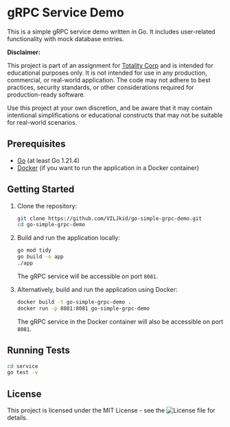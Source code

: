 # gRPC Service Demo

This is a simple gRPC service demo written in Go. It includes user-related functionality with mock database entries.

**Disclaimer:**

This project is part of an assignment for [Totality Corp](https://www.totalitycorp.com/) and is intended for educational purposes only. It is not intended for use in any production, commercial, or real-world application. The code may not adhere to best practices, security standards, or other considerations required for production-ready software.

Use this project at your own discretion, and be aware that it may contain intentional simplifications or educational constructs that may not be suitable for real-world scenarios.

## Prerequisites

- [Go](https://go.dev/dl/) (at least Go 1.21.4)
- [Docker](https://docs.docker.com/get-docker/) (if you want to run the application in a Docker container)

## Getting Started

1. Clone the repository:

   ```bash
   git clone https://github.com/VILJkid/go-simple-grpc-demo.git
   cd go-simple-grpc-demo
   ```

2. Build and run the application locally:

   ```bash
   go mod tidy
   go build -o app
   ./app
   ```

   The gRPC service will be accessible on port `8081`.

3. Alternatively, build and run the application using Docker:

   ```bash
   docker build -t go-simple-grpc-demo .
   docker run -p 8081:8081 go-simple-grpc-demo
   ```

   The gRPC service in the Docker container will also be accessible on port `8081`.

## Running Tests

```bash
cd service
go test -v
```

## License

This project is licensed under the MIT License - see the ![License](https://img.shields.io/badge/License-MIT-blue.svg) file for details.
